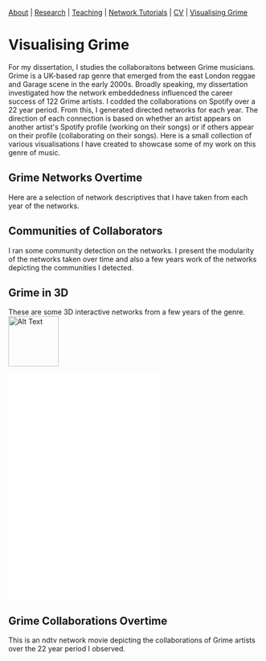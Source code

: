 [About](https://Tom-R-Leppard.github.io/) | [Research](/research.md) | [Teaching](/teaching.md) | [Network Tutorials](/network_tutorials.md) | [CV](/cv.pdf) | [Visualising Grime](/visualising_grime.md)

# Visualising Grime
For my dissertation, I studies the collaboraitons between Grime musicians. Grime is a UK-based rap genre that emerged from the east London reggae and Garage scene in the early 2000s. Broadly speaking, my dissertation investigated how the network embeddedness influenced the career success of 122 Grime artists. I codded the collaborations on Spotify over a 22 year period. From this, I generated directed networks for each year. The direction of each connection is based on whether an artist appears on another artist's Spotify profile (working on their songs) or if others appear on their profile (collaborating on their songs). Here is a small collection of various visualisations I have created to showcase some of my work on this genre of music. 

## Grime Networks Overtime 
Here are a selection of network descriptives that I have taken from each year of the networks. 

## Communities of Collaborators
I ran some community detection on the networks. I present the modularity of the networks taken over time and also a few years work of the networks depicting the communities I detected. 

## Grime in 3D
These are some 3D interactive networks from a few years of the genre. 
<img src=/grime_2009_JS_RECIP.html alt="Alt Text" style="width: 100px; height: 100px;" />

![Grime in 2009](/grime_2009_JS_RECIP.html)
![Grime in 2014](/grime_2014_JS_RECIP.html)
![Grime in 2015](/grime_2015_JS_RECIP.html)

## Grime Collaborations Overtime
This is an ndtv network movie depicting the collaborations of Grime artists over the 22 year period I observed. 


